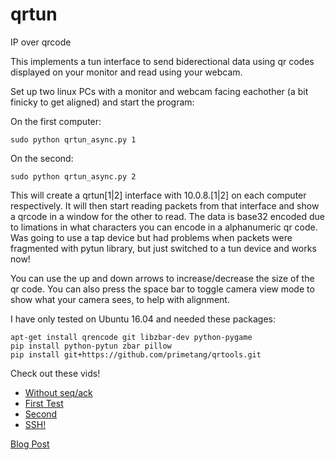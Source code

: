 # qrtun
IP over qrcode

This implements a tun interface to send biderectional data using qr codes displayed on your monitor and read using your webcam.

Set up two linux PCs with a monitor and webcam facing eachother (a bit finicky to get aligned) and start the program:

On the first computer:
```
sudo python qrtun_async.py 1
```

On the second:
```
sudo python qrtun_async.py 2
```

This will create a qrtun[1|2] interface with 10.0.8.[1|2] on each computer respectively. It will then start reading packets from that interface and show a qrcode in a window for the other to read. The data is base32 encoded due to limations in what characters you can encode in a alphanumeric qr code. Was going to use a tap device but had problems when packets were fragmented with pytun library, but just switched to a tun device and works now!

You can use the up and down arrows to increase/decrease the size of the qr code. You can also press the space bar to toggle camera view mode to show what your camera sees, to help with alignment.

I have only tested on Ubuntu 16.04 and needed these packages:

```
apt-get install qrencode git libzbar-dev python-pygame
pip install python-pytun zbar pillow
pip install git+https://github.com/primetang/qrtools.git
```

Check out these vids!

* [Without seq/ack](https://www.youtube.com/watch?v=_BUlrzEvwEE)
* [First Test](https://www.youtube.com/watch?v=E4qs1FmtDUA)
* [Second](https://www.youtube.com/watch?v=kc9COP5dALU)
* [SSH!](https://www.youtube.com/watch?v=N_Qr5AP_2wU)


[Blog Post](http://seiferteric.com/?p=356)
